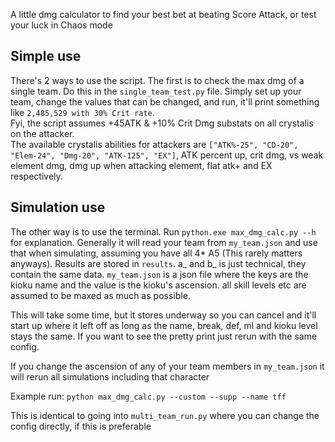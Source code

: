 A little dmg calculator to find your best bet at beating Score Attack, or test your luck in Chaos mode

## Simple use
There's 2 ways to use the script. The first is to check the max dmg of a single team. Do this in the ``single_team_test.py`` file. Simply set up your team, change the values that can be changed, and run, it'll print something like ``2,485,529 with 30% Crit rate``.  
Fyi, the script assumes +45ATK & +10% Crit Dmg substats on all crystalis on the attacker.  
The available crystalis abilities for attackers are ``["ATK%-25", "CD-20", "Elem-24", "Dmg-20", "ATK-125", "EX"]``,  ATK percent up, crit dmg, vs weak element dmg, dmg up when attacking element, flat atk+ and EX respectively. 

## Simulation use
The other way is to use the terminal. Run ``python.exe max_dmg_calc.py --h`` for explanation. Generally it will read your team from ``my_team.json`` and use that when simulating, assuming you have all 4* A5 (This rarely matters anyways). Results are stored in ``results``. a_ and b_ is just technical, they contain the same data. 
``my_team.json`` is a json file where the keys are the kioku name and the value is the kioku's ascension. all skill levels etc are assumed to be maxed as much as possible.

This will take some time, but it stores underway so you can cancel and it'll start up where it left off as long as the name, break, def, ml and kioku level stays the same. If you want to see the pretty print just rerun with the same config. 

If you change the ascension of any of your team members in ``my_team.json`` it will rerun all simulations including that character

Example run: ``python max_dmg_calc.py --custom --supp --name tff``

This is identical to going into ``multi_team_run.py`` where you can change the config directly, if this is preferable